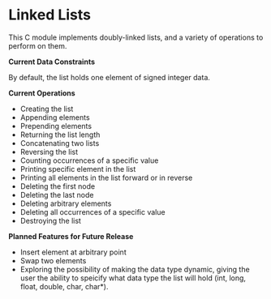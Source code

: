 # Linked Lists

This C module implements doubly-linked lists, and a variety of operations to perform on them. 

**Current Data Constraints**

By default, the list holds one element of signed integer data. 

**Current Operations**

- Creating the list
- Appending elements
- Prepending elements
- Returning the list length
- Concatenating two lists
- Reversing the list
- Counting occurrences of a specific value
- Printing specific element in the list
- Printing all elements in the list forward or in reverse
- Deleting the first node
- Deleting the last node
- Deleting arbitrary elements
- Deleting all occurrences of a specific value
- Destroying the list

**Planned Features for Future Release**

- Insert element at arbitrary point
- Swap two elements
- Exploring the possibility of making the data type dynamic, giving the user the ability to speicify what data type the list will hold (int, long, float, double, char, char*).
